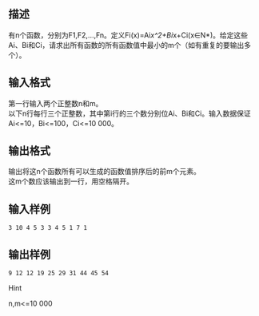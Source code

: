 ## 描述

有n个函数，分别为F1,F2,...,Fn。定义Fi(x)=Ai*x^2+Bi*x+Ci(x∈N*)。给定这些Ai、Bi和Ci，请求出所有函数的所有函数值中最小的m个（如有重复的要输出多个）。

## 输入格式

第一行输入两个正整数n和m。<br /> 以下n行每行三个正整数，其中第i行的三个数分别位Ai、Bi和Ci。输入数据保证Ai<=10，Bi<=100，Ci<=10 000。<br />

## 输出格式

输出将这n个函数所有可以生成的函数值排序后的前m个元素。<br /> 这m个数应该输出到一行，用空格隔开。<br />

## 输入样例

```plaintext
3 10 4 5 3 3 4 5 1 7 1
```

## 输出样例

```plaintext
9 12 12 19 25 29 31 44 45 54
```

Hint

n,m<=10 000



 


